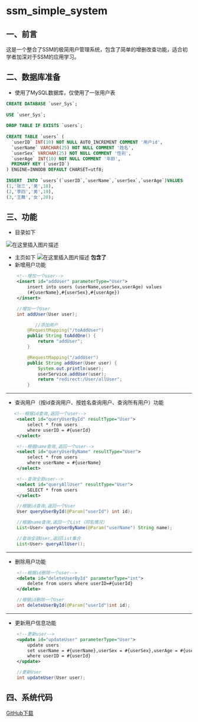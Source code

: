 # ssm_simple_system
## 一、前言
这是一个整合了SSM的极简用户管理系统，包含了简单的增删改查功能，适合初学者加深对于SSM的应用学习。
## 二、数据库准备
* 使用了MySQL数据库，仅使用了一张用户表

```sql
CREATE DATABASE `user_Sys`;
 
USE `user_Sys`;
 
DROP TABLE IF EXISTS `users`;
 
CREATE TABLE `users` (
  `userID` INT(10) NOT NULL AUTO_INCREMENT COMMENT '用户id',
  `userName` VARCHAR(25) NOT NULL COMMENT '姓名',
  `userSex` VARCHAR(25) NOT NULL COMMENT '性别',
  `userAge` INT(10) NOT NULL COMMENT '年龄',
  PRIMARY KEY (`userID`)
) ENGINE=INNODB DEFAULT CHARSET=utf8;
 
INSERT  INTO `users`(`userID`,`userName`,`userSex`,`userAge`)VALUES 
(1,'张三','男',18),
(2,'李四','男',19),
(3,'王舞','女',20);
```
## 三、功能

* 目录如下

![在这里插入图片描述](https://img-blog.csdnimg.cn/20200902165628632.png?x-oss-process=image/watermark,type_ZmFuZ3poZW5naGVpdGk,shadow_10,text_aHR0cHM6Ly9ibG9nLmNzZG4ubmV0L3dlaXhpbl80Mzg3ODMzMg==,size_16,color_FFFFFF,t_70#pic_center)

* 主页如下
![在这里插入图片描述](https://img-blog.csdnimg.cn/20200902164202323.png?x-oss-process=image/watermark,type_ZmFuZ3poZW5naGVpdGk,shadow_10,text_aHR0cHM6Ly9ibG9nLmNzZG4ubmV0L3dlaXhpbl80Mzg3ODMzMg==,size_16,color_FFFFFF,t_70#pic_center)
**包含了**
* 新增用户功能
```xml
    <!--增加一个user-->
    <insert id="addUser" parameterType="User">
        insert into users (userName,userSex,userAge) values
        (#{userName},#{userSex},#{userAge})
    </insert>
```

```java
    //增加一个User
    int addUser(User user);
```

```java
           //添加用户
        @RequestMapping("/toAddUser")
        public String toAddOne() {
            return "addUser";
        }

        @RequestMapping("/addUser")
        public String addUser(User user) {
            System.out.println(user);
            userService.addUser(user);
            return "redirect:/User/allUser";
        }
```

* **
* 查询用户（按id查询用户、按姓名查询用户、查询所有用户）功能

```xml
   <!--根据id查询,返回一个user-->
    <select id="queryUserById" resultType="User">
        select * from users
        where userID = #{userId}
    </select>

    <!--根据name查询,返回一个user-->
    <select id="queryUserByName" resultType="User">
        select * from users
        where userName = #{userName}
    </select>

    <!--查询全部user-->
    <select id="queryAllUser" resultType="User">
        SELECT * from users
    </select>
```
```java
    //根据id查询,返回一个User
    User queryUserById(@Param("userId") int id);

    //根据name查询,返回一个List（同名情况）
    List<User> queryUserByName(@Param("userName") String name);

    //查询全部User,返回list集合
    List<User> queryAllUser();
```
* **
* 删除用户功能
```xml
    <!--根据id删除一个user-->
    <delete id="deleteUserById" parameterType="int">
        delete from users where userID=#{userId}
    </delete>
```
```java
    //根据id删除一个User
    int deleteUserById(@Param("userId")int id);
```
* **
* 更新用户信息功能
```xml
    <!--更新user-->
    <update id="updateUser" parameterType="User">
        update users
        set userName = #{userName},userSex = #{userSex},userAge = #{userAge}
        where userID = #{userId}
    </update>
```
```java
    //更新User
    int updateUser(User user);
```
## 四、系统代码
[GitHub下载](https://github.com/ChangeWeDer/ssm_simple_system)

